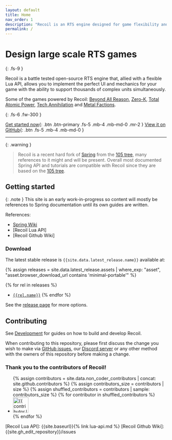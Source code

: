 ```yaml
---
layout: default
title: Home
nav_order: 1
description: "Recoil is an RTS engine designed for game flexibility and large scale."
permalink: /
---
```


# Design large scale RTS games
{: .fs-9 }

Recoil is a battle tested open-source RTS engine that, allied with a flexible
Lua API, allows you to implement the perfect UI and mechanics for your game
with the ability to support thousands of complex units simultaneously.

Some of the games powered by Recoil: [Beyond All Reason], [Zero-K],
[Total Atomic Power], [Tech Annihilation] and [Metal Factions].

{: .fs-6 .fw-300 }

[Get started now](#getting-started){: .btn .btn-primary .fs-5 .mb-4 .mb-md-0 .mr-2 }
[View it on GitHub][Recoil repo]{: .btn .fs-5 .mb-4 .mb-md-0 }

---

{: .warning }
> Recoil is a recent hard fork of [Spring] from the [105 tree], many references
to it might and will be present. Overall most documented Spring API and
tutorials are compatible with Recoil since they are based on the [105 tree].

## Getting started

{: .note }
This site is an early work-in-progress so content will mostly be references to
Spring documentation until its own guides are written.

References:

- [Spring Wiki]
- [Recoil Lua API]
- [Recoil Github Wiki]

### Download

The latest stable release is `{{site.data.latest_release.name}}` available at:

{% assign releases = site.data.latest_release.assets | where_exp: "asset", "asset.browser_download_url contains 'minimal-portable'" %}

{% for rel in releases %}
- [`{{rel.name}}`]({{rel.browser_download_url}})
{% endfor %}

See the [release page]({{site.data.latest_release.html_url}}) for more options.

## Contributing

See [Development](development.markdown) for guides on how to build and
develop Recoil.

When contributing to this repository, please first discuss the change you wish
to make via [GitHub issues], our [Discord server] or any other method with the
owners of this repository before making a change.

### Thank you to the contributors of Recoil!

<ul class="list-style-none">
{% assign contributors = site.data.non_coder_contributors | concat: site.github.contributors %}
{% assign contributors_size = contributors | size %}
{% assign shuffled_contributors = contributors | sample: contributors_size %}
{% for contributor in shuffled_contributors %}
  <li class="d-inline-block mr-1">
     <a href="{{ contributor.html_url }}"><img src="{{ contributor.avatar_url }}" width="48" height="48" alt="{{ contributor.login }}"></a>
  </li>
{% endfor %}
</ul>

[Recoil repo]: {{site.gh_edit_repository}}
[GitHub issues]: {{site.gh_edit_repository}}/issues
[Beyond All Reason]: https://beyondallreason.info
[Zero-K]: https://zero-k.info
[Spring]: https://github.com/spring/spring
[Metal Factions]: https://metalfactions.pt
[Total Atomic Power]: https://github.com/FluidPlay/TAPv3
[Tech Annihilation]: https://github.com/techannihilation/TA
[105 tree]: https://github.com/spring/spring/releases/tag/105.0.1
[Discord server]: https://discord.gg/GUpRg6Wz3e
[Spring Wiki]: https://springrts.com/wiki/Main_Page
[Recoil Lua API]: {{site.baseurl}}{% link lua-api.md %}
[Recoil Github Wiki]: {{site.gh_edit_repository}}/issues
